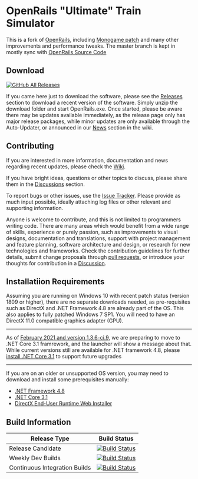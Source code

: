 # OpenRails "Ultimate" Train Simulator

This is a fork of [OpenRails](https://launchpad.net/or), including [Monogame patch](http://www.elvastower.com/forums/index.php?/topic/30924-going-beyond-the-4-gb-of-memory/page__view__findpost__p__237281) and many other improvements and performance tweaks. 
The master branch is kept in mostly sync with [OpenRails Source Code](https://github.com/openrails/openrails)

## Download
[![GitHub All Releases](https://img.shields.io/github/downloads/perpetualKid/orts-mg/total)](https://github.com/perpetualKid/ORTS-MG/releases/)

If you came here just to download the software, please see the [Releases](https://github.com/perpetualKid/ORTS-MG/releases) section to download a recent version of the software. Simply unzip the download folder and start OpenRails.exe. 
Once started, please be aware there may be updates available immediately, as the release page only has major release packages, while minor updates are only available through the Auto-Updater, or announced in our [News](https://github.com/perpetualKid/ORTS-MG/wiki#news) section in the wiki.

## Contributing
If you are interested in more information, documentation and news regarding recent updates, please check the [Wiki](https://github.com/perpetualKid/ORTS-MG/wiki).

If you have bright ideas, questions or other topics to discuss, please share them in the [Discussions](https://github.com/perpetualKid/ORTS-MG/discussions) section.

To report bugs or other issues, use the [Issue Tracker](https://github.com/perpetualKid/ORTS-MG/issues). Please provide as much input possible, ideally attaching log files or other relevant and supporting information.

Anyone is welcome to contribute, and this is not limited to programmers writing code. There are many areas which would benefit from a wide range of skills, experience or purely passion, such as improvements to visual designs, documentation and translations, support with project management and feature planning, software architecture and design, or research for new technologies and frameworks. Check the contribution guidelines for further details, submit change proposals through [pull requests](https://github.com/perpetualKid/ORTS-MG/pulls), or introduce your thoughts for contribution in a [Discussion](https://github.com/perpetualKid/ORTS-MG/discussions).


## Installatiion Requirements

Assuming you are running on Windows 10 with recent patch status (version 1809 or higher), there are no separate downloads needed, as pre-requisites such as DirectX and .NET Framework 4.8 are already part of the OS. This also applies to fully patched Windows 7 SP1. You will need to have an DirectX 11.0 compatible graphics adapter (GPU).

*****
As of [February 2021 and version 1.3.6-ci.9](https://github.com/perpetualKid/ORTS-MG/wiki#2021-02-15-version-136-ci9), we are preparing to move to .NET Core 3.1 framrework, and the launcher will show a message about that. While current versions still are available for .NET framework 4.8, please [install .NET Core 3.1](https://dotnet.microsoft.com/download/dotnet/3.1/runtime) to support future upgrades     
*****

If you are on an older or unsupported OS version, you may need to download and install some prerequisites manually:

- [.NET Framework 4.8](https://dotnet.microsoft.com/download/dotnet-framework/net48)
- [.NET Core 3.1](https://dotnet.microsoft.com/download/dotnet/3.1/runtime)
- [DirectX End-User Runtime Web Installer ](https://www.microsoft.com/en-us/download/details.aspx?id=35&nowin10)
## Build Information

|Release Type|Build Status|
|------------|------------|
|Release Candidate|[![Build Status](https://dev.azure.com/perpetualKid/ORTS-MG/_apis/build/status/Build/ORTS-MG%20Master%20RC)](https://dev.azure.com/perpetualKid/ORTS-MG/_build?definitionId=1)|
|Weekly Dev Builds|[![Build Status](https://dev.azure.com/perpetualKid/ORTS-MG/_apis/build/status/Build/Scheduled%20Dev%20Build)](https://dev.azure.com/perpetualKid/ORTS-MG/_build?definitionId=15)|
|Continuous Integration Builds|[![Build Status](https://dev.azure.com/perpetualKid/ORTS-MG/_apis/build/status/Build/CI%20Builds)](https://dev.azure.com/perpetualKid/ORTS-MG/_build?definitionId=11)|
